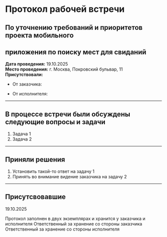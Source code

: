 # Протокол рабочей встречи

## По уточнению требований и приоритетов проекта мобильного

## приложения по поиску мест для свиданий

**Дата проведения:** 19.10.2025  
**Место проведения:** г. Москва, Покровский бульвар, 11   
**Присутствовали:**  

- От заказчика:  

- От исполнителя:

---

## В процессе встречи были обсуждены следующие вопросы и задачи

1. Задача 1  
2. Задача 2

---

## Приняли решения

1. Установить такой-то ответ на задачу 1
2. Принять во внимание видение заказчика на задачу 2

---

## Присутсвовавшие

19.10.2025

Протокол заполнен в двух экземплярах и хранится у заказчика и исполнителя
Ответственный за хранение со стороны заказчика 
Ответственный за хранение со стороны исполнителя
